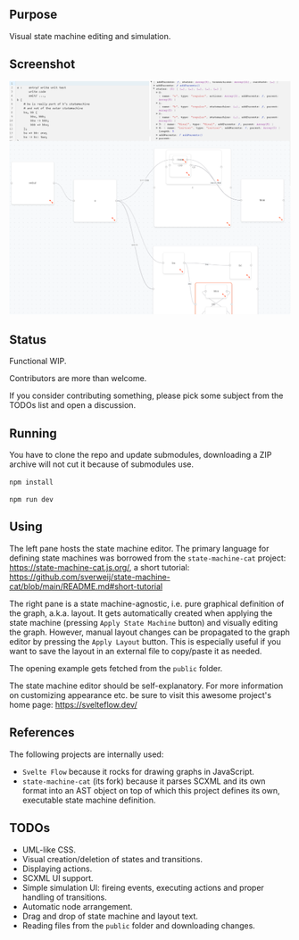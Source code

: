 ## Purpose
Visual state machine editing and simulation.

## Screenshot
![alt text](https://github.com/LemiBijafra/strict-state/blob/main/screenshot.png?raw=true)

## Status
Functional WIP.

Contributors are more than welcome.

If you consider contributing something, please pick some subject from the TODOs list and open a discussion.

## Running
You have to clone the repo and update submodules, downloading a ZIP archive will not cut it because of submodules use.

`npm install`

`npm run dev`

## Using

The left pane hosts the state machine editor. The primary language for defining state machines was borrowed from the `state-machine-cat` project: https://state-machine-cat.js.org/, a short tutorial: https://github.com/sverweij/state-machine-cat/blob/main/README.md#short-tutorial

The right pane is a state machine-agnostic, i.e. pure graphical definition of the graph, a.k.a. layout. It gets automatically created when applying the state machine (pressing `Apply State Machine` button) and visually editing the graph. However, manual layout changes can be propagated to the graph editor by pressing the `Apply Layout` button. This is especially useful if you want to save the layout in an external file to copy/paste it as needed.

The opening example gets fetched from the `public` folder.

The state machine editor should be self-explanatory. For more information on customizing appearance etc. be sure to visit this awesome project's home page: https://svelteflow.dev/

## References
The following projects are internally used:
- `Svelte Flow` because it rocks for drawing graphs in JavaScript.
- `state-machine-cat` (its fork) because it parses SCXML and its own format into an AST object on top of which this project defines its own, executable state machine definition.

## TODOs
- UML-like CSS.
- Visual creation/deletion of states and transitions.
- Displaying actions.
- SCXML UI support.
- Simple simulation UI: fireing events, executing actions and proper handling of transitions.
- Automatic node arrangement.
- Drag and drop of state machine and layout text.
- Reading files from the `public` folder and downloading changes.